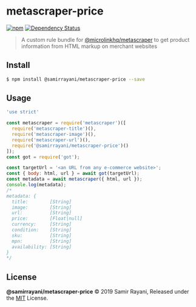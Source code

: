 # metascraper-price

[![npm](https://img.shields.io/npm/v/@samirrayani/metascraper-price.svg?style=flat-square)](https://www.npmjs.com/package/@samirrayani/metascraper-price)
[![Dependency Status](https://david-dm.org/samirrayani/metascraper-price.svg?style=flat-square)](https://david-dm.org/samirrayani/metascraper-price)

> A custom rule bundle for [@microlinkhq/metascraper](https://github.com/microlinkhq/metascraper) to get product information from HTML markup on merchant websites

## Install

```bash
$ npm install @samirrayani/metascraper-price --save
```

## Usage

```javascript
'use strict'

const metascraper = require('metascraper')([
  require('metascraper-title')(),
  require('metascraper-image')(),
  require('metascraper-url')(),
  require('@samirrayani/metascraper-price')()
]);
const got = require('got');

const targetUrl = '<an URL from any e-commerce website>';
const { body: html, url } = await got(targetUrl);
const metadata = await metascraper({ html, url });
console.log(metadata);
/*
metadata: {
  title:        [String]
  image:        [String]
  url:          [String]
  price:        [Float|null]
  currency:     [String]
  condition:    [String]
  sku:          [String]
  mpn:          [String]
  availability: [String]
}
*/
```

## License

**@samirrayani/metascraper-price** © 2019 Samir Rayani, Released under the [MIT](https://github.com/samirrayani/metascraper-price/blob/master/LICENSE.md) License.
